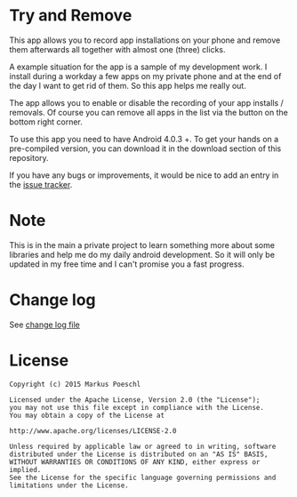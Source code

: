 Try and Remove
================

This app allows you to record app installations on your phone and remove them afterwards all together with almost one (three) clicks.

A example situation for the app is a sample of my development work. I install during a workday a few apps on my private phone and at the end of the day I want to get rid of them.
So this app helps me really out.

The app allows you to enable or disable the recording of your app installs / removals. Of course you can remove all apps in the list via the button on the bottom right corner.

To use this app you need to have Android 4.0.3 +. To get your hands on a pre-compiled version, you can download it in the download section of this repository.

If you have any bugs or improvements, it would be nice to add an entry in the [issue tracker](https://github.com/Poeschl/TryAndRemove/issues).

Note
======

This is in the main a private project to learn something more about some libraries and help me do my daily android development. So it will only be updated in my free time and I can't promise you a fast progress.

Change log
===========

See [change log file](https://github.com/Poeschl/TryAndRemove/blob/master/Changelog.md)

License
=========

    Copyright (c) 2015 Markus Poeschl

    Licensed under the Apache License, Version 2.0 (the "License");
    you may not use this file except in compliance with the License.
    You may obtain a copy of the License at

    http://www.apache.org/licenses/LICENSE-2.0

    Unless required by applicable law or agreed to in writing, software
    distributed under the License is distributed on an "AS IS" BASIS,
    WITHOUT WARRANTIES OR CONDITIONS OF ANY KIND, either express or implied.
    See the License for the specific language governing permissions and
    limitations under the License.